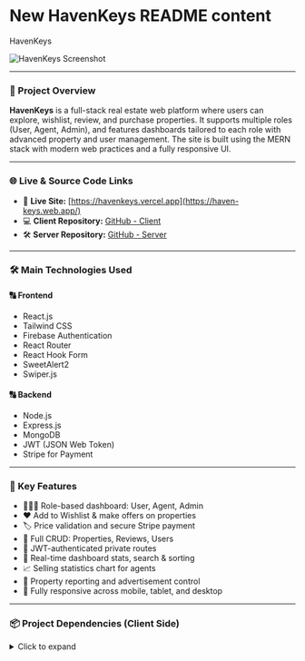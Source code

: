 # New HavenKeys README content

HavenKeys

![HavenKeys Screenshot](https://i.postimg.cc/BnpnZSCm/Screenshot-2025-07-26-000143.png)

---

### 📜 Project Overview

**HavenKeys** is a full-stack real estate web platform where users can explore, wishlist, review, and purchase properties. It supports multiple roles (User, Agent, Admin), and features dashboards tailored to each role with advanced property and user management. The site is built using the MERN stack with modern web practices and a fully responsive UI.

---

### 🌐 Live & Source Code Links

- 🔗 **Live Site:** [https://havenkeys.vercel.app](https://haven-keys.web.app/)
- 💻 **Client Repository:** [GitHub - Client](https://github.com/Programming-Hero-Web-Course4/b11a12-client-side-reazulislam1487)
- 🛠️ **Server Repository:** [GitHub - Server](https://github.com/Programming-Hero-Web-Course4/b11a12-server-side-reazulislam1487)

---

### 🛠️ Main Technologies Used

#### 🔠 **Frontend**

- React.js
- Tailwind CSS
- Firebase Authentication
- React Router
- React Hook Form
- SweetAlert2
- Swiper.js

#### 🔠 **Backend**

- Node.js
- Express.js
- MongoDB
- JWT (JSON Web Token)
- Stripe for Payment

---

### 🚀 Key Features

- 🧑‍🤝‍🧑 Role-based dashboard: User, Agent, Admin
- ❤️ Add to Wishlist & make offers on properties
- 🏷️ Price validation and secure Stripe payment
- 🧾 Full CRUD: Properties, Reviews, Users
- 🔐 JWT-authenticated private routes
- 🧮 Real-time dashboard stats, search & sorting
- 📈 Selling statistics chart for agents
- 📢 Property reporting and advertisement control
- 📱 Fully responsive across mobile, tablet, and desktop

---

### 📦 Project Dependencies (Client Side)

<details>
<summary>Click to expand</summary>

```json
"dependencies": {
  "axios": "^1.5.0",
  "firebase": "^11.0.0",
  "jwt-decode": "^3.1.2",
  "react": "^18.2.0",
  "react-dom": "^18.2.0",
  "react-icons": "^5.0.0",
  "react-router-dom": "^6.4.0",
  "react-hook-form": "^7.43.1",
  "sweetalert2": "^11.4.8",
  "swiper": "^9.0.0",
  "recharts": "^2.5.0",
  "tanstack/react-query": "^4.29.2",
  "stripe": "^11.0.0"
}
```

#### 💻 Getting Started (Run Locally)

#### 📁 Clone and install client:

```bash
git clone https://github.com/Programming-Hero-Web-Course4/b11a12-client-side-reazulislam1487
cd b11a12-client-side-reazulislam1487
npm install
npm run dev
```

#### 📁 Clone and install server:

```bash
git clone https://github.com/Programming-Hero-Web-Course4/b11a12-server-side-reazulislam1487
cd b11a12-server-side-reazulislam1487
npm install
npm start
```

---

### 🔐 Environment Variable Setup

#### 🔠 Client `.env` file:

```
VITE_FIREBASE_API_KEY=your_firebase_api_key
VITE_API_URL=http://localhost:5000
```

#### 🔠 Server `.env` file:

```
PORT=5000
DB_URL=your_mongodb_connection_string
JWT_SECRET=your_jwt_secret
STRIPE_SECRET_KEY=your_stripe_secret

```

---
